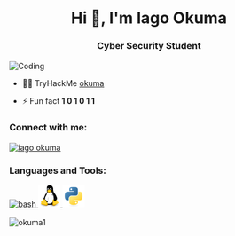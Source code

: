 <h1 align="center">Hi 👋, I'm Iago Okuma</h1>
<h3 align="center">Cyber Security Student</h3>
<img align="center" alt="Coding" width="500" src="https://i.pinimg.com/originals/55/01/60/5501609ee45d514d1f2c4a63502045e2.gif">

- 👨‍💻 TryHackMe [okuma](https://tryhackme.com/p/okuma)

- ⚡ Fun fact **1 0 1 0 1 1**

<h3 align="left">Connect with me:</h3>
<p align="left">
<a href="https://linkedin.com/in/iago okuma" target="blank"><img align="center" src="https://raw.githubusercontent.com/rahuldkjain/github-profile-readme-generator/master/src/images/icons/Social/linked-in-alt.svg" alt="iago okuma" height="30" width="40" /></a>
</p>

<h3 align="left">Languages and Tools:</h3>
<p align="left"> <a href="https://www.gnu.org/software/bash/" target="_blank" rel="noreferrer"> <img src="https://www.vectorlogo.zone/logos/gnu_bash/gnu_bash-icon.svg" alt="bash" width="40" height="40"/> </a> <a href="https://www.linux.org/" target="_blank" rel="noreferrer"> <img src="https://raw.githubusercontent.com/devicons/devicon/master/icons/linux/linux-original.svg" alt="linux" width="40" height="40"/> </a> <a href="https://www.python.org" target="_blank" rel="noreferrer"> <img src="https://raw.githubusercontent.com/devicons/devicon/master/icons/python/python-original.svg" alt="python" width="40" height="40"/> </a> </p>

<p><img align="center" src="https://github-readme-stats.vercel.app/api/top-langs?username=okuma1&show_icons=true&locale=en&layout=compact" alt="okuma1" /></p>

